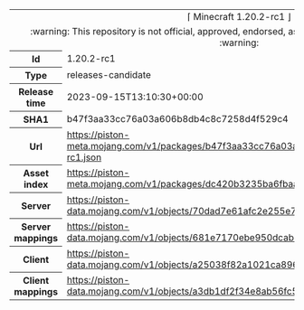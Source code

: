 <html><table>
<tr><td colspan="2" align="center"><img width="0" height="0"><br/>⌈ Minecraft 1.20.2-rc1 ⌋<br/><img width="0" height="0"></td></tr>
<tr><td colspan="2" align="center"><img width="0" height="0"><br/>
:warning: This repository is not official, approved, endorsed, associated or connected with Mojang :warning:
<br/><img width="0" height="0"></td></tr>
<tr><th>Id</th><td>1.20.2-rc1</td></tr>
<tr><th>Type</th><td>releases-candidate</td></tr>
<tr><th>Release time</th><td>2023-09-15T13:10:30+00:00</td></tr>
<tr><th>SHA1</th><td>b47f3aa33cc76a03a606b8db4c8c7258d4f529c4</td></tr>
<tr><th>Url</th><td><a href="https://piston-meta.mojang.com/v1/packages/b47f3aa33cc76a03a606b8db4c8c7258d4f529c4/1.20.2-rc1.json">https://piston-meta.mojang.com/v1/packages/b47f3aa33cc76a03a606b8db4c8c7258d4f529c4/1.20.2-rc1.json</a></td></tr>
<tr><th>Asset index</th><td><a href="https://piston-meta.mojang.com/v1/packages/dc420b3235ba6fbaa73647dc1d1516e77596494e/8.json">https://piston-meta.mojang.com/v1/packages/dc420b3235ba6fbaa73647dc1d1516e77596494e/8.json</a></td></tr>
<tr><th>Server</th><td><a href="https://piston-data.mojang.com/v1/objects/70dad7e61afc2e255e73842760ef9461a00c852d/server.jar">https://piston-data.mojang.com/v1/objects/70dad7e61afc2e255e73842760ef9461a00c852d/server.jar</a></td></tr>
<tr><th>Server mappings</th><td><a href="https://piston-data.mojang.com/v1/objects/681e7170ebe950dcab1ddca1414b47e26cc43f54/server.txt">https://piston-data.mojang.com/v1/objects/681e7170ebe950dcab1ddca1414b47e26cc43f54/server.txt</a></td></tr>
<tr><th>Client</th><td><a href="https://piston-data.mojang.com/v1/objects/a25038f82a1021ca8961eb78e4a8874652741cfd/client.jar">https://piston-data.mojang.com/v1/objects/a25038f82a1021ca8961eb78e4a8874652741cfd/client.jar</a></td></tr>
<tr><th>Client mappings</th><td><a href="https://piston-data.mojang.com/v1/objects/a3db1df2f34e8ab56fc5cdb54a7945f2cd4938ae/client.txt">https://piston-data.mojang.com/v1/objects/a3db1df2f34e8ab56fc5cdb54a7945f2cd4938ae/client.txt</a></td></tr>
</table></html>